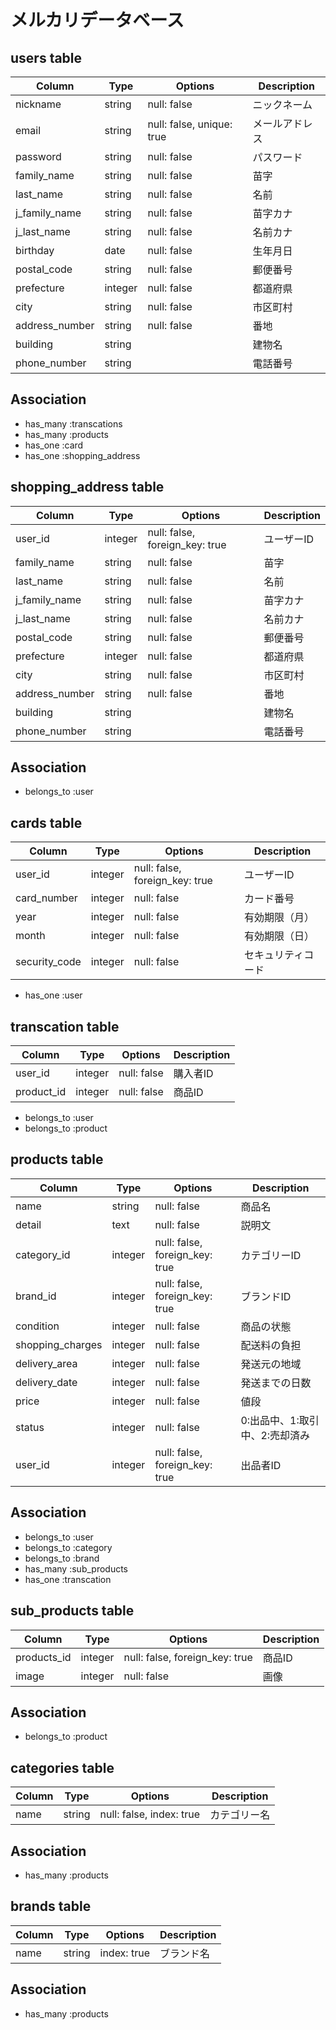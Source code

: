 # メルカリデータベース

## users table
|Column|Type|Options|Description|
|------|----|-------|-----------|
|nickname|string|null: false|ニックネーム|
|email|string|null: false, unique: true|メールアドレス|
|password|string|null: false|パスワード|
|family_name|string|null: false|苗字|
|last_name|string|null: false|名前|
|j_family_name|string|null: false|苗字カナ|
|j_last_name|string|null: false|名前カナ|
|birthday|date|null: false|生年月日|
|postal_code|string|null: false|郵便番号|
|prefecture|integer|null: false|都道府県|
|city|string|null: false|市区町村|
|address_number|string|null: false|番地|
|building|string||建物名|
|phone_number|string||電話番号|
## Association
- has_many :transcations
- has_many :products
- has_one :card
- has_one :shopping_address

## shopping_address table
|Column|Type|Options|Description|
|------|----|-------|-----------|
|user_id|integer|null: false, foreign_key: true|ユーザーID|
|family_name|string|null: false|苗字|
|last_name|string|null: false|名前|
|j_family_name|string|null: false|苗字カナ|
|j_last_name|string|null: false|名前カナ|
|postal_code|string|null: false|郵便番号|
|prefecture|integer|null: false|都道府県|
|city|string|null: false|市区町村|
|address_number|string|null: false|番地|
|building|string||建物名|
|phone_number|string||電話番号|
## Association
- belongs_to :user

## cards table
|Column|Type|Options|Description|
|------|----|-------|-----------|
|user_id|integer|null: false, foreign_key: true|ユーザーID|
|card_number|integer|null: false|カード番号|
|year|integer|null: false|有効期限（月）|
|month|integer|null: false|有効期限（日）|
|security_code|integer|null: false|セキュリティコード|
- has_one :user

## transcation table
|Column|Type|Options|Description|
|------|----|-------|-----------|
|user_id|integer|null: false|購入者ID|
|product_id|integer|null: false|商品ID|
- belongs_to :user
- belongs_to :product

## products table
|Column|Type|Options|Description|
|------|----|-------|-----------|
|name|string|null: false|商品名|
|detail|text|null: false|説明文|
|category_id|integer|null: false, foreign_key: true|カテゴリーID|
|brand_id|integer|null: false, foreign_key: true|ブランドID|
|condition|integer|null: false|商品の状態|
|shopping_charges|integer|null: false|配送料の負担|
|delivery_area|integer|null: false|発送元の地域|
|delivery_date|integer|null: false|発送までの日数|
|price|integer|null: false|値段|
|status|integer|null: false|0:出品中、1:取引中、2:売却済み|
|user_id|integer|null: false, foreign_key: true|出品者ID|
## Association
- belongs_to :user
- belongs_to :category
- belongs_to :brand
- has_many :sub_products
- has_one :transcation

## sub_products table
|Column|Type|Options|Description|
|------|----|-------|-----------|
|products_id|integer|null: false, foreign_key: true|商品ID|
|image|integer|null: false|画像|
## Association
- belongs_to :product

## categories table
|Column|Type|Options|Description|
|------|----|-------|-----------|
|name|string|null: false, index: true|カテゴリー名|
## Association
- has_many :products

## brands table
|Column|Type|Options|Description|
|------|----|-------|-----------|
|name|string|index: true|ブランド名|
## Association
- has_many :products
